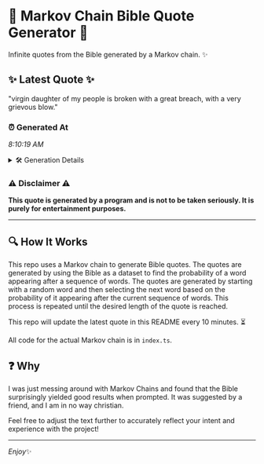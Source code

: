 # 📖 Markov Chain Bible Quote Generator 📖

Infinite quotes from the Bible generated by a Markov chain. ✨

## ✨ Latest Quote ✨
"virgin daughter of my people is broken with a great breach, with a very grievous blow."

### ⏰ Generated At
*8:10:19 AM*

<details>
    <summary>🛠️ Generation Details</summary>
    <p>
        <strong>🌱 Seed:</strong> virgin<br>
        <strong>🔄 Iterations:</strong> 15<br>
        <strong>📜 Context History:</strong><br>[ virgin ]: daughter<br>[ virgin, daughter ]: of<br>[ virgin, daughter, of ]: my<br>[ virgin, daughter, of, my ]: people<br>[ virgin, daughter, of, my, people ]: is<br>[ virgin, daughter, of, my, people, is ]: broken<br>[ daughter, of, my, people, is, broken ]: with<br>[ of, my, people, is, broken, with ]: a<br>[ my, people, is, broken, with, a ]: great<br>[ people, is, broken, with, a, great ]: breach,<br>[ is, broken, with, a, great, breach, ]: with<br>[ broken, with, a, great, breach,, with ]: a<br>[ with, a, great, breach,, with, a ]: very<br>[ a, great, breach,, with, a, very ]: grievous<br>[ great, breach,, with, a, very, grievous ]: blow.<br>
    </p>
</details>

### ⚠️ Disclaimer ⚠️
**This quote is generated by a program and is not to be taken seriously. It is purely for entertainment purposes.**

---

## 🔍 How It Works

This repo uses a Markov chain to generate Bible quotes. The quotes are generated by using the Bible as a dataset to find the probability of a word appearing after a sequence of words. The quotes are generated by starting with a random word and then selecting the next word based on the probability of it appearing after the current sequence of words. This process is repeated until the desired length of the quote is reached.

This repo will update the latest quote in this README every 10 minutes. ⏳

All code for the actual Markov chain is in `index.ts`.

## ❓ Why

I was just messing around with Markov Chains and found that the Bible surprisingly yielded good results when prompted. 
It was suggested by a friend, and I am in no way christian.

Feel free to adjust the text further to accurately reflect your intent and experience with the project!

---

*Enjoy*✨
